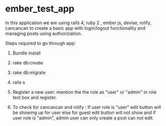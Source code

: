 ember_test_app
==============

In this application we are using rails 4, ruby 2 , ember js, devise, rolify, cancancan to create a basic app with login/logout functionality and managing posts using authoriziation.

Steps  required to go through app:

1.  Bundle install

2. rake db:create

3. rake db:migrate

4. rails s

5. Register a new user: mention the the role as "user" or "admin" in role text box and register.

6. To check for cancancan and rolify : If user role is "user" edit button will be showing up for user else  for guest edit button will not show and if user role is "admin", admin user can only create a post can not edit.
